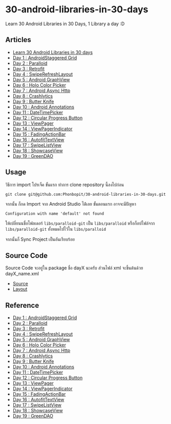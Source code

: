 30-android-libraries-in-30-days
===============================

Learn 30 Android Libraries in 30 Days, 1 Library a day :D

## Articles

- [Learn 30 Android Libraries in 30 days](http://devahoy.com/2014/07/30-android-libraries-in-30-days/)
- [Day 1 : AndroidStaggered Grid](http://devahoy.com/2014/07/day-1-android-staggeredgrid/) 
- [Day 2 : Paralloid](http://devahoy.com/2014/07/day-2-learn-paralloid/)
- [Day 3 : Retrofit](http://devahoy.com/2014/07/day-3-learn-retrofit/)
- [Day 4 : SwipeRefreshLayout](http://devahoy.com/2014/07/day-4-learn-swipe-refresh-layout/)
- [Day 5 : Android GraphView](http://devahoy.com/2014/07/day-5-learn-android-graphview/)
- [Day 6 : Holo Color Picker](http://devahoy.com/2014/07/day-6-learn-holo-color-picker/)
- [Day 7 : Android Async Http](http://devahoy.com/2014/07/day-7-learn-android-async-http/)
- [Day 8 : Crashlytics](http://devahoy.com/2014/07/day-8-try-crashlytics/)  
- [Day 9 : Butter Knife](http://devahoy.com/2014/07/day-9-learn-butter-knife/)
- [Day 10 : Android Annotations](http://devahoy.com/2014/07/day-10-learn-android-annotations/)
- [Day 11 : DateTimePicker](http://devahoy.com/2014/07/day-11-learn-datetimepicker/)
- [Day 12 : Circular Progress Button](http://devahoy.com/2014/07/day-12-learn-circular-progress-button/)
- [Day 13 : ViewPager](http://devahoy.com/2014/07/day-13-getting-started-with-view-pager-android/)
- [Day 14 : ViewPagerIndicator](http://devahoy.com/2014/07/day-14-learn-viewpager-indicator/)
- [Day 15 : FadingActionBar](http://devahoy.com/2014/07/day-15-learn-fading-actionbar/)
- [Day 16 : AutofitTextView](http://devahoy.com/2014/07/day-16-try-autofit-textview/)
- [Day 17 : SwipeListView](http://devahoy.com/2014/07/day-17-learn-swipe-listview/)
- [Day 18 : ShowcaseView](http://devahoy.com/2014/07/day-18-learn-showcaseview/)
- [Day 19 : GreenDAO](http://devahoy.com/2014/07/day-19-learn-greendao/)

## Usage

วิธีการ import โปรเจ็ค ขั้นแรก ทำการ clone repository นี้ลงไปก่อน

    git clone git@github.com:Phonbopit/30-android-libraries-in-30-days.git

จากนั้น ก็กด Import จาก Android Studio ได้้เลย ขั้นตอนแรก อาจจะมีปัญหา 

    Configuration with name 'default' not found

ให้เปลี่ยนนชื่อโฟลเดอร์ `libs/paralloid-git` เป็น `libs/paralloid` หรือก็อปไฟล์จาก `libs/paralloid-git` ทั้งหมดไปไว้ใน `libs/paralloid` 

จากนั้นก็ Sync Project เป็นอันเรียบร้อย

## Source Code

Source Code จะอยู่ใน package ชื่อ dayX นะครับ  ส่วนไฟล์ xml จะขึ้นต้นด้วย dayX_name.xml


- [Source](app/src/main/java/com/devahoy/learn30androidlibraries)
- [Layout](https://github.com/Phonbopit/30-android-libraries-in-30-days/tree/master/app/src/main/res/layout)


## Reference

- [Day 1 : AndroidStaggered Grid](https://github.com/etsy/AndroidStaggeredGrid) 
- [Day 2 : Paralloid](https://github.com/chrisjenx/Paralloid)
- [Day 3 : Retrofit](http://square.github.io/retrofit/)
- [Day 4 : SwipeRefreshLayout](https://developer.android.com/reference/android/support/v4/widget/SwipeRefreshLayout.html)
- [Day 5 : Android GraphView](http://android-graphview.org/)
- [Day 6 : Holo Color Picker](https://github.com/LarsWerkman/HoloColorPicker)
- [Day 7 : Android Async Http](http://loopj.com/android-async-http/)
- [Day 8 : Crashlytics](https://try.crashlytics.com/)  
- [Day 9 : Butter Knife](http://jakewharton.github.io/butterknife/)
- [Day 10 : Android Annotations](http://androidannotations.org/)
- [Day 11 : DateTimePicker](https://github.com/flavienlaurent/datetimepicker)
- [Day 12 : Circular Progress Button](https://github.com/dmytrodanylyk/circular-progress-button)
- [Day 13 : ViewPager](http://developer.android.com/reference/android/support/v4/view/ViewPager.html)
- [Day 14 : ViewPagerIndicator](http://viewpagerindicator.com/)
- [Day 15 : FadingActionBar](https://github.com/ManuelPeinado/FadingActionBar)
- [Day 16 : AutofitTextView](https://github.com/grantland/android-autofittextview)
- [Day 17 : SwipeListView](https://github.com/47deg/android-swipelistview)
- [Day 18 : ShowcaseView](https://github.com/amlcurran/ShowcaseView)
- [Day 19 : GreenDAO](http://greendao-orm.com/)